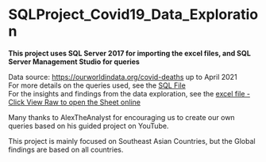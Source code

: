 # SQLProject_Covid19_Data_Exploration
**This project uses SQL Server 2017 for importing the excel files, and SQL Server Management Studio for queries**

Data source: https://ourworldindata.org/covid-deaths up to April 2021<br>
For more details on the queries used, see the [SQL File](https://github.com/SandyGCabanes/SQLProject_Covid19_Data_Exploration/blob/main/SQL_Project_SEA_Data%20Exploration.sql)
<br>
For the insights and findings from the data exploration, see the [excel file - Click View Raw to open the Sheet online](https://github.com/SandyGCabanes/SQLProject_Covid19_Data_Exploration/blob/main/Findings%20from%20SQL%20data%20explorations.xlsx)

Many thanks to AlexTheAnalyst for encouraging us to create our own queries based on his guided project on YouTube.<br>

This project is mainly focused on Southeast Asian Countries, but the Global findings are based on all countries.
